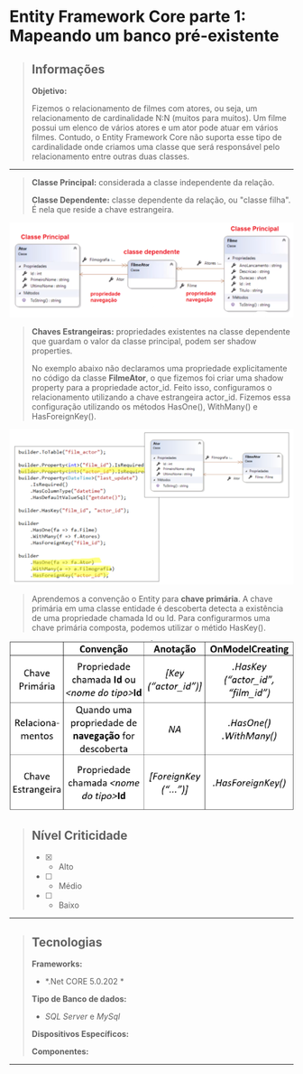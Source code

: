 # Entity Framework Core parte 1: Mapeando um banco pré-existente  

> ## Informações
>
> **Objetivo:**     
>
> Fizemos o relacionamento de filmes com atores, ou seja, um relacionamento de cardinalidade N:N (muitos para muitos). Um filme possui um elenco de vários atores e um ator pode atuar em vários filmes. Contudo, o Entity Framework Core não suporta esse tipo de cardinalidade onde criamos uma classe que será responsável pelo relacionamento entre outras duas classes.  
---
> **Classe Principal:** considerada a classe independente da relação.
>
> **Classe Dependente:** classe dependente da relação, ou "classe filha". É nela que reside a chave estrangeira.

<img src="https://github.com/abruno36/AluraFilmes/blob/master/Alura.Filmes.App/Images/ImgPropriedades.png" alt="Entidades"/>

> **Chaves Estrangeiras:** propriedades existentes na classe dependente que guardam o valor da classe principal, podem ser shadow properties.
>
>No exemplo abaixo não declaramos uma propriedade explicitamente no código da classe **FilmeAtor**, o que fizemos foi criar uma shadow property para a propriedade actor_id. Feito isso, configuramos o relacionamento utilizando a chave estrangeira actor_id. Fizemos essa configuração utilizando os métodos HasOne(), WithMany() e HasForeignKey().

<img src="https://github.com/abruno36/AluraFilmes/blob/master/Alura.Filmes.App/Images/ImgPropriedades1.png" alt="Entidades"/>


>Aprendemos a convenção o Entity para **chave primária**. A chave primária em uma classe entidade é descoberta detecta a existência de uma propriedade chamada Id ou <nome do tipo>Id. Para configurarmos uma chave primária composta, podemos utilizar o métido HasKey().

<img src="https://github.com/abruno36/AluraFilmes/blob/master/Alura.Filmes.App/Images/ImgPropriedades2.png" alt="Entidades"/>

> ## Nível Criticidade
> - [x] - Alto  
> - [ ] - Médio  
> - [ ] - Baixo  
>  
---


> ## Tecnologias
>
> **Frameworks:**  
> - *.Net CORE 5.0.202 *  
>
> **Tipo de Banco de dados:**  
> - *SQL Server* e *MySql*
>
> **Dispositivos Específicos:**  
>
> **Componentes:**  
>  
>   
>

---







